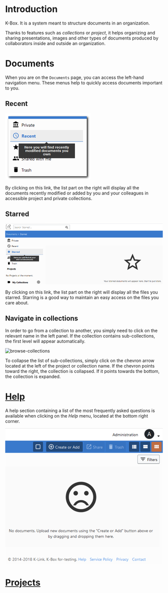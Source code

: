# Introduction

K-Box. It is a system meant to structure documents in an organization.

Thanks to features such as _collections_ or *project*, it helps organizing and sharing presentations, 
images and other types of documents produced by collaborators inside and outside an organization.

# Documents
When you are on the `Documents` page, you can access the left-hand navigation menu. 
These menus help to quickly access documents important to you.

## Recent
![Recent documents menu](img/recent-docs.png)  

By clicking on this link, the list part on the right will display all the documents recently modified or added by you and your colleagues 
in accessible project and private collections. 

## <a id="starred"></a>Starred
![Starred documents menu](img/starred-docs.png)  

By clicking on this link, the list part on the right will display all the files
you starred. Starring is a good way to maintain an easy access on the files you
care about.

## Navigate in collections

In order to go from a collection to another, you simply need to click on the
relevant name in the left panel. If the collection contains sub-collections,
the first level will appear automatically.

![browse-collections](img/browse-collections.png)

To collapse the list of sub-collections, simply click on the chevron arrow
located at the left of the project or collection name. If the chevron points toward the right, the collection is collapsed. If it points towards the bottom,
the collection is expanded.

# [Help](./help.md)
A help section containing a list of the most frequently asked questions is
available when clicking on the *Help* menu, located at the bottom right corner.

![Help menu](img/help-menu.png )  

# [Projects](./projects/index.md)
